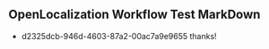 ## OpenLocalization Workflow Test MarkDown
* d2325dcb-946d-4603-87a2-00ac7a9e9655 thanks!

<!--HONumber=Jul16_HO4-->


